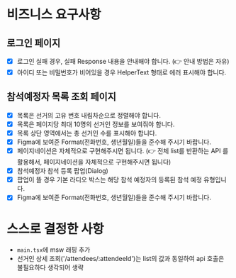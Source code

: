 # 비즈니스 요구사항

## 로그인 페이지

- [x] 로그인 실패 경우, 실패 Response 내용을 안내해야 합니다. (👉 안내 방법은 자유)
- [x] 아이디 또는 비밀번호가 비어있을 경우 HelperText 형태로 에러 표시해야 합니다.

## 참석예정자 목록 조회 페이지

- [x] 목록은 선거의 고유 번호 내림차순으로 정렬해야 합니다.
- [x] 목록은 페이지당 최대 10명의 선거인 정보를 보여줘야 합니다.
- [x] 목록 상단 영역에서는 총 선거인 수를 표시해야 합니다.
- [x] Figma에 보여준 Format(전화번호, 생년월일)들을 준수해 주시기 바랍니다.
- [x] 페이지네이션은 자체적으로 구현해주시면 됩니다. (👉 전체 list를 반환하는 API 를 활용해서, 페이지네이션을 자체적으로 구현해주시면 됩니다)
- [x] 참석예정자 참석 등록 팝업(Dialog)
- [x] 팝업이 뜰 경우 기본 라디오 박스는 해당 참석 예정자의 등록된 참석 예정 유형입니다.
- [x] Figma에 보여준 Format(전화번호, 생년월일)들을 준수해 주시기 바랍니다.

# 스스로 결정한 사항

- `main.tsx`에 msw 래핑 추가
- 선거인 상세 조회('/attendees/:attendeeId')는 list의 값과 동일하여 api 호출은 불필요하다 생각되어 생략
